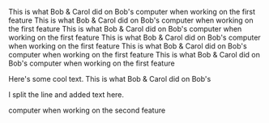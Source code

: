 This is what Bob & Carol did on Bob's computer when working on the first feature
This is what Bob & Carol did on Bob's computer when working on the first feature
This is what Bob & Carol did on Bob's computer when working on the first feature
This is what Bob & Carol did on Bob's computer when working on the first feature
This is what Bob & Carol did on Bob's computer when working on the first feature
This is what Bob & Carol did on Bob's computer when working on the first feature

Here's some cool text.
This is what Bob & Carol did on Bob's

I split the line and added text here.

computer when working on the second feature
